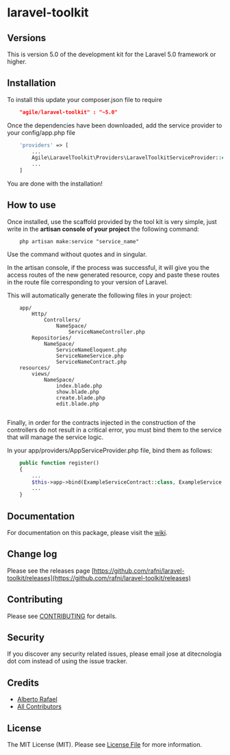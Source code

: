 laravel-toolkit
=================


## Versions

This is version 5.0 of the development kit for the Laravel 5.0 framework or higher.

## Installation

To install this update your composer.json file to require

```json
    "agile/laravel-toolkit" : "~5.0"
```
Once the dependencies have been downloaded, add the service provider to your config/app.php file

```php
    'providers' => [
        ...
        Agile\LaravelToolkit\Providers\LaravelToolkitServiceProvider::class
        ...
    ]
```
You are done with the installation!

## How to use

Once installed, use the scaffold provided by the tool kit is very simple, just write in the **artisan console of your project** the following command:

```shell
    php artisan make:service "service_name"
```
Use the command without quotes and in singular. 

In the artisan console, if the process was successful, it will give you the access routes of the new generated resource, copy and paste these routes in the route file corresponding to your version of Laravel.

This will automatically generate the following files in your project:

```
    app/
        Http/
            Controllers/
                NameSpace/
                    ServiceNameController.php
        Repositories/
            NameSpace/
                ServiceNameEloquent.php
                ServiceNameService.php
                ServiceNameContract.php
    resources/
        views/
            NameSpace/
                index.blade.php
                show.blade.php
                create.blade.php
                edit.blade.php
                
```
Finally, in order for the contracts injected in the construction of the controllers do not result in a critical error, you must bind them to the service that will manage the service logic.

In your app/providers/AppServiceProvider.php file, bind them as follows:
```php
    public function register()
    {
        ...
        $this->app->bind(ExampleServiceContract::class, ExampleService::class);
        ...
    }
```

## Documentation

For documentation on this package, please visit the [wiki](https://github.com/rafni/laravel-toolkit/wiki).

## Change log

Please see the releases page [https://github.com/rafni/laravel-toolkit/releases](https://github.com/rafni/laravel-toolkit/releases)

## Contributing

Please see [CONTRIBUTING](CONTRIBUTING.md) for details.

## Security

If you discover any security related issues, please email jose at ditecnologia dot com instead of using the issue tracker.

## Credits

- [Alberto Rafael](https://github.com/rafni)
- [All Contributors](../../contributors)

## License

The MIT License (MIT). Please see [License File](license.md) for more information.
